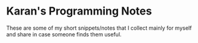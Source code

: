 # Karan's Programming Notes

These are some of my short snippets/notes that I collect mainly for myself and share in case someone finds them useful.
